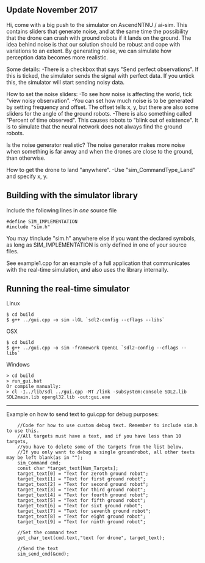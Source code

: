 

Update November 2017
-----------------------------------
Hi, come with a big push to the simulator on AscendNTNU / ai-sim. This contains sliders that generate noise, and at the same time the possibility that the drone can crash with ground robots if it lands on the ground. The idea behind noise is that our solution should be robust and cope with variations to an extent. By generating noise, we can simulate how perception data becomes more realistic.

Some details:
-There is a checkbox that says "Send perfect observations". If this is ticked, the simulator sends the signal with perfect data. If you untick this, the simulator will start sending noisy data.

How to set the noise sliders:
-To see how noise is affecting the world, tick "view noisy observation".
-You can set how much noise is to be generated by setting frequency and offset. The offset tells x, y, but there are also some sliders for the angle of the ground robots.
-There is also something called "Percent of time observed". This causes robots to "blink out of existence". It is to simulate that the neural network does not always find the ground robots.

Is the noise generator realistic?
The noise generator makes more noise when something is far away and when the drones are close to the ground, than otherwise.

How to get the drone to land "anywhere".
-Use "sim_CommandType_Land" and specify x, y.


Building with the simulator library
-----------------------------------
Include the following lines in *one* source file

    #define SIM_IMPLEMENTATION
    #include "sim.h"

You may #include "sim.h" anywhere else if you want the declared symbols, as long as SIM_IMPLEMENTATION is only defined in one of your source files.

See example1.cpp for an example of a full application that communicates with the real-time simulation, and also uses the library internally.

Running the real-time simulator
-------------------------------
Linux

    $ cd build
    $ g++ ../gui.cpp -o sim -lGL `sdl2-config --cflags --libs`

OSX

    $ cd build
    $ g++ ../gui.cpp -o sim -framework OpenGL `sdl2-config --cflags --libs`

Windows

    > cd build
    > run_gui.bat
    Or compile manually:
    > cl -I../lib/sdl ../gui.cpp -MT /link -subsystem:console SDL2.lib SDL2main.lib opengl32.lib -out:gui.exe

---------------------------------------------------------------------------------------------

Example on how to send text to gui.cpp for debug purposes:

        //Code for how to use custom debug text. Remember to include sim.h to use this.
        //All targets must have a text, and if you have less than 10 targets,
        //you have to delete some of the targets from the list below.
        //If you only want to debug a single groundrobot, all other texts may be left blank(as in "");
        sim_Command cmd;
        const char *target_text[Num_Targets];
        target_text[0] = "Text for zeroth ground robot";
        target_text[1] = "Text for first ground robot";
        target_text[2] = "Text for second ground robot";
        target_text[3] = "Text for third ground robot";
        target_text[4] = "Text for fourth ground robot";
        target_text[5] = "Text for fifth ground robot";
        target_text[6] = "Text for sixt ground robot";
        target_text[7] = "Text for seventh ground robot";
        target_text[8] = "Text for eight ground robot";
        target_text[9] = "Text for ninth ground robot";

        //Set the command text
        get_char_text(cmd.text,"text for drone", target_text);

        //Send the text
        sim_send_cmd(&cmd);
